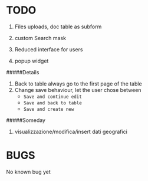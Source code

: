 TODO
====


1. Files uploads, doc table as subform


1. custom Search mask
1. Reduced interface for users
1. popup widget

#####Details
1. Back to table always go to the first page of the table
1. Change save behaviour, let the user chose between 
    - `Save and continue edit`
    - `Save and back to table`
    - `Save and create new`

#####Someday
1. visualizzazione/modifica/insert dati geografici

BUGS
===
No known bug yet
